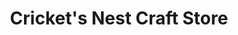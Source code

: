 ---
title: "Cricket's Nest Craft Store"
url: /winston-salem/crickets-nest-craft-store/
shop: Kunst
---